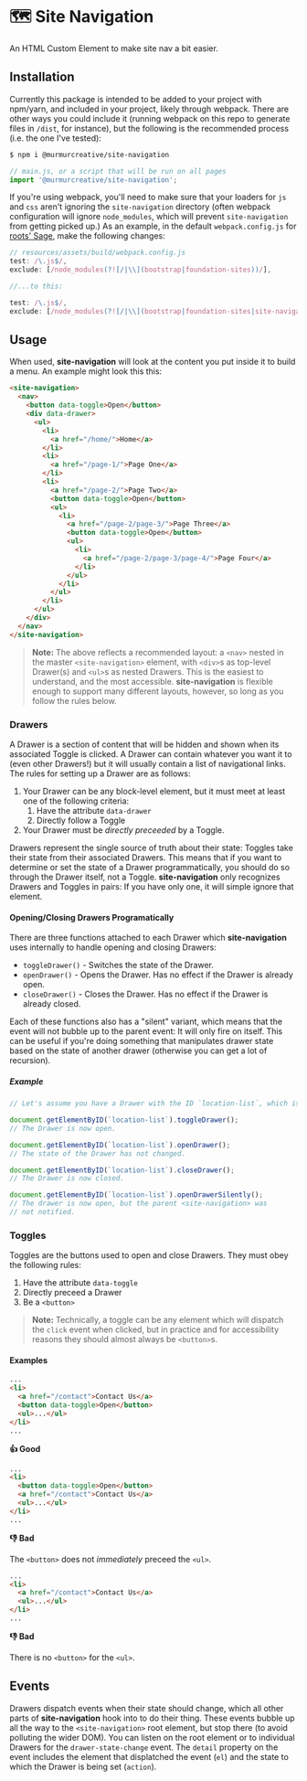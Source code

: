 # 🗺️ Site Navigation

An HTML Custom Element to make site nav a bit easier.

## Installation

Currently this package is intended to be added to your project with npm/yarn,
and included in your project, likely through webpack. There are other ways you
could include it (running webpack on this repo to generate files in `/dist`,
for instance), but the following is the recommended process (i.e. the one I've
tested):

```bash
$ npm i @murmurcreative/site-navigation
```

```javascript
// main.js, or a script that will be run on all pages
import '@murmurcreative/site-navigation';
```

If you're using webpack, you'll need to make sure that your loaders for `js`
and `css` aren't ignoring the `site-navigation` directory (often webpack
configuration will ignore `node_modules`, which will prevent `site-navigation`
from getting picked up.) As an example, in the default `webpack.config.js` for
[roots' Sage](https://github.com/roots/sage), make the following changes:

```javascript
// resources/assets/build/webpack.config.js
test: /\.js$/,
exclude: [/node_modules(?![/|\\](bootstrap|foundation-sites))/],

//...to this:

test: /\.js$/,
exclude: [/node_modules(?![/|\\](bootstrap|foundation-sites|site-navigation))/],
```

## Usage

When used, **site-navigation** will look at the content you put inside it to
build a menu. An example might look this this:

```html
<site-navigation>
  <nav>    
    <button data-toggle>Open</button>
    <div data-drawer>
      <ul>
        <li>
          <a href="/home/">Home</a>
        </li>
        <li>
          <a href="/page-1/">Page One</a>
        </li>
        <li>
          <a href="/page-2/">Page Two</a>
          <button data-toggle>Open</button>
          <ul>
            <li>
              <a href="/page-2/page-3/">Page Three</a>
              <button data-toggle>Open</button>
              <ul>
                <li>
                  <a href="/page-2/page-3/page-4/">Page Four</a>
                </li>
              </ul>
            </li>
          </ul>
        </li>
      </ul>
    </div>
  </nav>
</site-navigation>
```

> **Note:** The above reflects a recommended layout: a `<nav>` nested in the master
> `<site-navigation>` element, with `<div>`s as top-level Drawer(s) and `<ul>`s as nested
> Drawers. This is the easiest to understand, and the most accessible. **site-navigation**
> is flexible enough to support many different layouts, however, so long as you follow
> the rules below.

### Drawers

A Drawer is a section of content that will be hidden and shown when its associated Toggle
is clicked. A Drawer can contain whatever you want it to (even other Drawers!) but it will
usually contain a list of navigational links. The rules for setting up a Drawer are as follows:

1. Your Drawer can be any block-level element, but it must meet at least one of the following 
criteria:
   1. Have the attribute `data-drawer`
   2. Directly follow a Toggle
2. Your Drawer must be *directly preceeded* by a Toggle.

Drawers represent the single source of truth about their state: Toggles take their state
from their associated Drawers. This means that if you want to determine or set the state of
a Drawer programmatically, you should do so through the Drawer itself, not a Toggle.
**site-navigation** only recognizes Drawers and Toggles in pairs: If you have only one, it
will simple ignore that element.

#### Opening/Closing Drawers Programatically

There are three functions attached to each Drawer which **site-navigation** uses internally
to handle opening and closing Drawers:

- `toggleDrawer()` - Switches the state of the Drawer.
- `openDrawer()` - Opens the Drawer. Has no effect if the Drawer is already open.
- `closeDrawer()` - Closes the Drawer. Has no effect if the Drawer is already closed.

Each of these functions also has a "silent" variant, which means that the event will not bubble up to the parent event: It will only fire on itself. This can be useful if you're doing something that manipulates drawer state based on the state of another drawer (otherwise you can get a lot of recursion).

##### Example

```js
// Let's assume you have a Drawer with the ID `location-list`, which is currently closed.

document.getElementByID(`location-list`).toggleDrawer();
// The Drawer is now open.

document.getElementByID(`location-list`).openDrawer();
// The state of the Drawer has not changed.

document.getElementByID(`location-list`).closeDrawer();
// The Drawer is now closed.

document.getElementByID(`location-list`).openDrawerSilently();
// The drawer is now open, but the parent <site-navigation> was 
// not notified.
```

### Toggles

Toggles are the buttons used to open and close Drawers. They must obey the following rules:

1. Have the attribute `data-toggle`
2. Directly preceed a Drawer
3. Be a `<button>`

> **Note:** Technically, a toggle can be any element which will dispatch the `click` event
> when clicked, but in practice and for accessibility reasons they should almost always be
> `<button>`s.

#### Examples
```html
...
<li>
  <a href="/contact">Contact Us</a>
  <button data-toggle>Open</button>
  <ul>...</ul>
</li>
...
```
**👍 Good**


```html
...
<li>
  <button data-toggle>Open</button>
  <a href="/contact">Contact Us</a>
  <ul>...</ul>
</li>
...
```
**👎 Bad**

The `<button>` does not _immediately_ preceed the `<ul>`.

```html
...
<li>
  <a href="/contact">Contact Us</a>
  <ul>...</ul>
</li>
...
```
**👎 Bad**

There is no `<button>` for the `<ul>`.

## Events

Drawers dispatch events when their state should change, which all other parts of
**site-navigation** hook into to do their thing. These events bubble up all the way to the
`<site-navigation>` root element, but stop there (to avoid polluting the wider DOM). You can
listen on the root element or to individual Drawers for the `drawer-state-change` event.
The `detail` property on the event includes the element that displatched the event (`el`)
and the state to which the Drawer is being set (`action`).
